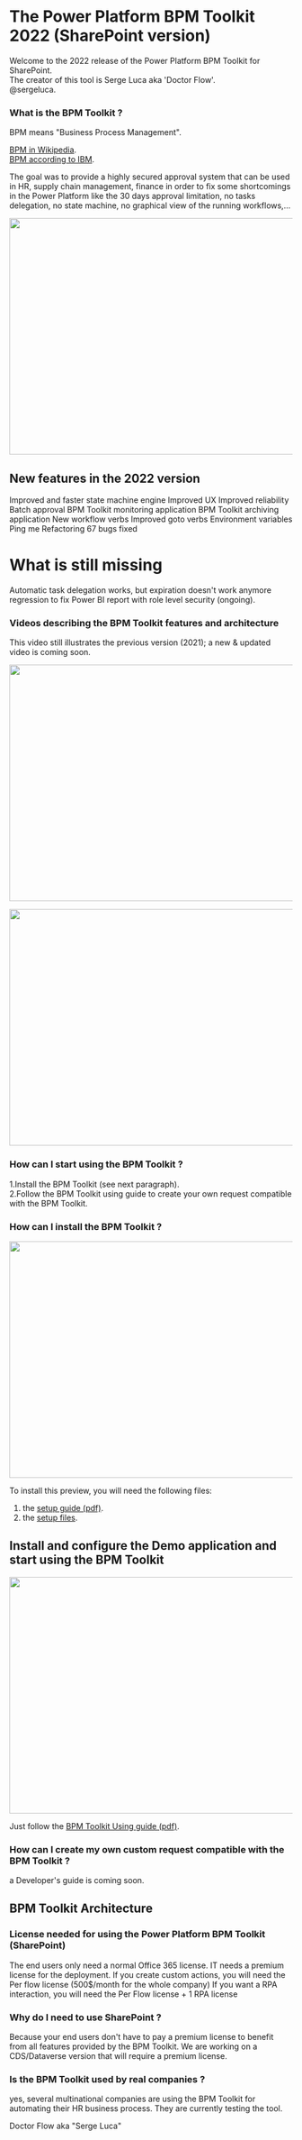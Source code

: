 # The Power Platform BPM Toolkit 2022 (SharePoint version)

Welcome to the 2022 release of the Power Platform BPM Toolkit for SharePoint.  
The creator of this tool is Serge Luca aka 'Doctor Flow'.  
@sergeluca. 


### What is the BPM Toolkit ?  

BPM means "Business Process Management".


[BPM in Wikipedia](https://en.wikipedia.org/wiki/Business_process_management).   
[BPM according to IBM](https://www.ibm.com/cloud/automation-software/business-process-management). 

The goal was to provide a highly secured approval system that can be used in HR, supply chain management, finance in order to fix some shortcomings in the Power Platform like the 30 days approval limitation, no tasks delegation, no state machine, no graphical view of the running workflows,...  


<img src="https://github.com/sergeluca/Power-Platform-BPM-Toolkit/blob/main/BPM%20Toolkit%20facts.jpg" width="760" height="420">

## New features in the 2022 version

Improved and faster state machine engine
Improved UX
Improved reliability
Batch approval
BPM Toolkit monitoring application
BPM Toolkit archiving application
New workflow verbs
Improved goto verbs
Environment variables
Ping me
Refactoring
67 bugs fixed

# What is still missing

Automatic task delegation works, but expiration doesn't work anymore regression to fix
Power BI report with role level security (ongoing).

### Videos describing the BPM Toolkit features and architecture

This video still illustrates the previous version (2021); a new & updated video is coming soon.

<a href="https://www.youtube.com/watch?v=QJS_6Ds1owo&t=2197s"> <img src=https://github.com/sergeluca/Power-Platform-BPM-Toolkit/blob/main/bpmtoolkitvideofeature.png width="760" height="420"> </a>


<a href="https://www.youtube.com/watch?v=8_uj-mNA4XE&t=196s"><img src=https://github.com/sergeluca/Power-Platform-BPM-Toolkit/blob/main/bpmtoolkitvideoarchitecture.png width="760" height="420">
</a>


### How can I start using the BPM Toolkit ?

1.Install the BPM Toolkit (see next paragraph).  
2.Follow the BPM Toolkit using guide to create your own request compatible with the BPM Toolkit. 

### How can I install the BPM Toolkit ?

<a href="https://github.com/sergeluca/Power-Platform-BPM-Toolkit/blob/main/BPM%20Toolkit%202022%20setup%20guide.pdf"><img src="https://github.com/sergeluca/Power-Platform-BPM-Toolkit/blob/main/BPMToolkit2022Setup.jpg" width="760" height="420"></a>
  
To install this preview, you will need the following files:  


1. the [setup guide (pdf)](https://github.com/sergeluca/Power-Platform-BPM-Toolkit/blob/main/BPM%20Toolkit%202022%20setup%20guide.pdf).
2. the [setup files](https://github.com/sergeluca/Power-Platform-BPM-Toolkit/blob/main/BPMToolkit_2022_setup.zip). 

## Install and configure the Demo application and start using the BPM Toolkit

<a href="https://github.com/sergeluca/Power-Platform-BPM-Toolkit/blob/main/BPM%20Toolkit%202022%20using%20guide.pdf"><img src="https://github.com/sergeluca/Power-Platform-BPM-Toolkit/blob/main/BPMToolkit2022Using.jpg" width="760" height="420"></a>

Just follow the [BPM Toolkit Using guide (pdf)](https://github.com/sergeluca/Power-Platform-BPM-Toolkit/blob/main/BPM%20Toolkit%202022%20using%20guide.pdf).

### How can I create my own custom request compatible with the BPM Toolkit ? 

a Developer's guide is coming soon.

## BPM Toolkit Architecture




### License needed for using the Power Platform BPM Toolkit (SharePoint)

The end users only need a normal Office 365 license. 
IT needs a premium license for the deployment. 
If you create custom actions, you will need the Per flow license (500$/month for the whole company)
If you want a RPA interaction, you will need the Per Flow license + 1 RPA license

### Why do I need to use SharePoint ?

Because your end users don't have to pay a premium license to benefit from all features provided by the BPM Toolkit. 
We are working on a CDS/Dataverse version that will require a premium license. 

### Is the BPM Toolkit used by real companies ?

yes, several multinational companies are using the BPM Toolkit for automating their HR business process. They are currently testing the tool.

Doctor Flow aka "Serge Luca"
